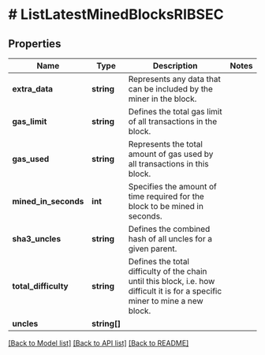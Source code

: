 # # ListLatestMinedBlocksRIBSEC

## Properties

Name | Type | Description | Notes
------------ | ------------- | ------------- | -------------
**extra_data** | **string** | Represents any data that can be included by the miner in the block. |
**gas_limit** | **string** | Defines the total gas limit of all transactions in the block. |
**gas_used** | **string** | Represents the total amount of gas used by all transactions in this block. |
**mined_in_seconds** | **int** | Specifies the amount of time required for the block to be mined in seconds. |
**sha3_uncles** | **string** | Defines the combined hash of all uncles for a given parent. |
**total_difficulty** | **string** | Defines the total difficulty of the chain until this block, i.e. how difficult it is for a specific miner to mine a new block. |
**uncles** | **string[]** |  |

[[Back to Model list]](../../README.md#models) [[Back to API list]](../../README.md#endpoints) [[Back to README]](../../README.md)
